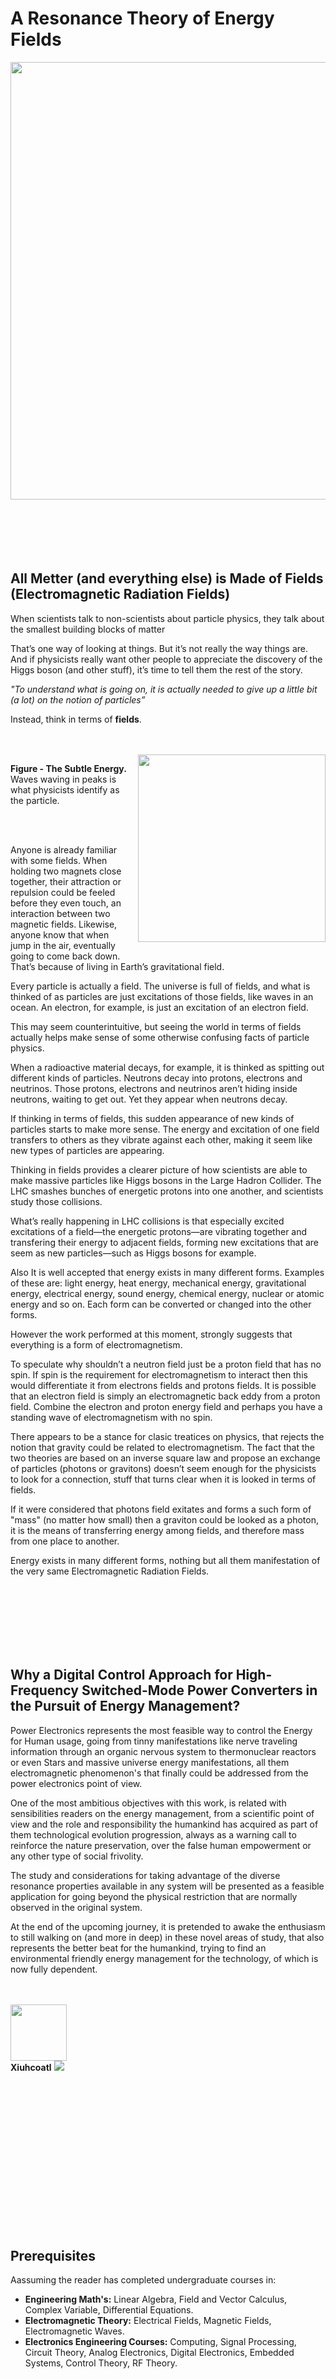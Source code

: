 # A Resonance Theory of Energy Fields





<img src="https://github.com/Xiuhcoatl-013/Energy-Field-Theory/blob/master/resourses/images/w7x_with_coils.jpg" width="700px" height="auto">
<br><br/>
<br><br/>
<br><br/>


<h2 id="fields">All Metter (and everything else) is Made of Fields (Electromagnetic Radiation Fields)</h2>

<p> When scientists talk to non-scientists about particle physics, they talk about the smallest building blocks of matter </p> 

<p> That’s one way of looking at things. But it’s not really the way things are. And if physicists really want other people to appreciate the discovery of the Higgs boson (and other stuff), it’s time to tell them the rest of the story. </p> 

<p style="font-style: italic;"> "To understand what is going on, it is actually needed to give up a little bit (a lot) on the notion of particles” </p> 

<p>  Instead, think in terms of <strong>fields</strong>. </p> 

<br><br/>
<img style="float: right; margin: 0px 0px 15px 15px;" src="https://github.com/Xiuhcoatl-013/Energy-Field-Theory/blob/master/resourses/images/the_subtle_energy.jpg" width="300px" height="auto">
<p><strong>Figure - The Subtle Energy.</strong> Waves waving in peaks is what physicists identify as the particle.</p>
<br><br/>

<p> Anyone is already familiar with some fields. When holding two magnets close together, their attraction or repulsion could be feeled before they even touch, an interaction between two magnetic fields. Likewise, anyone know that when jump in the air, eventually going to come back down. That’s because of living in Earth’s gravitational field. </p> 
    
<p> Every particle is actually a field. The universe is full of fields, and what is thinked of as particles are just excitations of those fields, like waves in an ocean. An electron, for example, is just an excitation of an electron field. </p> 
    
<p> This may seem counterintuitive, but seeing the world in terms of fields actually helps make sense of some otherwise confusing facts of particle physics. </p>   


<p> When a radioactive material decays, for example, it is thinked as spitting out different kinds of particles. Neutrons decay into protons, electrons and neutrinos. Those protons, electrons and neutrinos aren’t hiding inside neutrons, waiting to get out. Yet they appear when neutrons decay. </p> 

<p> If thinking in terms of fields, this sudden appearance of new kinds of particles starts to make more sense. The energy and excitation of one field transfers to others as they vibrate against each other, making it seem like new types of particles are appearing. </p>

<p> Thinking in fields provides a clearer picture of how scientists are able to make massive particles like Higgs bosons in the Large Hadron Collider. The LHC smashes bunches of energetic protons into one another, and scientists study those collisions. </p>

<p> What’s really happening in LHC collisions is that especially excited excitations of a field—the energetic protons—are vibrating together and transfering their energy to adjacent fields, forming new excitations that are seem as new particles—such as Higgs bosons for example. </p>
  
<p> Also It is well accepted that energy exists in many different forms. Examples of these are: light energy, heat energy, mechanical energy, gravitational energy, electrical energy, sound energy, chemical energy, nuclear or atomic energy and so on. Each form can be converted or changed into the other forms. </p>
    
<p> However the work performed at this moment, strongly suggests that everything is a form of electromagnetism. </p>

<p> To speculate why shouldn’t a neutron field just be a proton field that has no spin. If spin is the requirement for electromagnetism to interact then this would differentiate it from electrons fields and protons fields. It is possible that an electron field is simply an electromagnetic back eddy from a proton field. Combine the electron and proton energy field and perhaps you have a standing wave of electromagnetism with no spin. </p>

<p> There appears to be a stance for clasic treatices on physics, that rejects the notion that gravity could be related to electromagnetism. The fact that the two theories are based on an inverse square law and propose an exchange of particles (photons or gravitons) doesn’t seem enough for the physicists to look for a connection, stuff that turns clear when it is looked in terms of fields. </p> 

<p> If it were considered that photons field exitates and forms a such form of "mass" (no matter how small) then a graviton could be looked as a photon, it is the means of transferring energy among fields, and therefore mass from one place to another. </p>

<p> Energy exists in many different forms, nothing but all them manifestation of the very same Electromagnetic Radiation Fields. </p>
<br><br/> 
<br><br/>
<br><br/>



<h2 id="digital_control">Why a Digital Control Approach for High-Frequency Switched-Mode Power Converters in the Pursuit of Energy Management?</h2>

<p> Power Electronics represents the most feasible way to control the Energy for Human usage, going from tinny manifestations like nerve traveling information through an organic nervous system to thermonuclear reactors or even Stars and massive universe energy manifestations, all them electromagnetic phenomenon's that finally could be addressed from the power electronics point of view. </p> 
    
<p> One of the most ambitious objectives with this work, is related with sensibilities readers on the energy management, from a scientific point of view and the role and responsibility the humankind has acquired as part of them technological evolution progression, always as a warning call to reinforce the nature preservation, over the false human empowerment or any other type of social frivolity. </p>
    
<p> The study and considerations for taking advantage of the diverse resonance properties available in any system will be presented as a feasible application for going beyond the physical restriction that are normally observed in the original system. </p>
    
<p> At the end of the upcoming journey, it is pretended to awake the enthusiasm to still walking on (and more in deep) in these novel areas of study, that also represents the better beat for the humankind, trying to find an environmental friendly energy management for the technology, of which is now fully dependent. </p>

<br><br/> 
[<img src="https://github.com/Xiuhcoatl-013/Energy-Field-Theory/blob/master/resourses/images/crecent_moon_art.jpg" width="90px" height="auto"/>](https://github.com/Xiuhcoatl-013/Numerical-Methods/blob/master/notes/complex_variable/complex_variable.ipynb)
<br>
__Xiuhcoatl__ [<img src="https://latex.codecogs.com/gif.latex?\odot"/>](https://github.com/Xiuhcoatl-013/Numerical-Methods/blob/master/notes/complex_variable/complex_variable.ipynb)
              
<br><br/> 
<br><br/>
<br><br/> 
<br><br/>
<br><br/>
<br><br/> 
<br><br/>



<h2 id="prerequisites">Prerequisites</h2>
<p>Aassuming the reader has completed undergraduate courses in:</p>
<ul>
<li><strong>Engineering Math's:</strong> Linear Algebra, Field and Vector Calculus, Complex Variable, Differential Equations.</li>
<li><strong>Electromagnetic Theory:</strong> Electrical Fields, Magnetic Fields, Electromagnetic Waves.</li>
<li><strong>Electronics Engineering Courses:</strong> Computing, Signal Processing, Circuit Theory, Analog Electronics, Digital Electronics, Embedded Systems, Control Theory, RF Theory.</li>
</ul>
<br><br/>
<br><br/>
<br><br/>





## [Contents](https://github.com/Xiuhcoatl-013/Electromanetic-Energy)



- __Generalities, Mathematical Modeling and Simulation Methods in Energy Systems__ 
   - [Field (Physics)](https://github.com/Xiuhcoatl-013/Energy-Field-Theory/blob/master/notes/field_physics/field_physics.ipynb)
   - [Electromagnetic Theory](https://github.com/Xiuhcoatl-013/Energy-Field-Theory/blob/master/notes/) (Under construction...)
      - [Electric Fields Generalities](https://github.com/Xiuhcoatl-013/Energy-Field-Theory/blob/master/notes/) (Under construction...)
      - [Magnetic Fields Generalities](https://github.com/Xiuhcoatl-013/Energy-Field-Theory/blob/master/notes/) (Under construction...)
      - [Electromagnetic Transients Analysis](https://github.com/Xiuhcoatl-013/Energy-Field-Theory/blob/master/notes/) (Under construction...)
      - [Circuit Theory Deduction from The Electromagnetic Theory](https://github.com/Xiuhcoatl-013/Energy-Fields-Theory/blob/master/notes/circuit_theory_deduction_from_the_electromagnetic_theory/circuit_theory_deduction_from_the_electromagnetic_theory.ipynb)
         - [Non-Conservative Fields [In Circuit]](https://github.com/Xiuhcoatl-013/Energy-Field-Theory/blob/master/notes/non-conservative_fields/non-conservative_fields.ipynb)
           [<img src="https://github.com/Xiuhcoatl-013/Energy-Field-Theory/blob/master/resourses/buttons/portfolios_button.png"/>](https://github.com/Xiuhcoatl-013/Energy-Field-Theory/blob/master/resourses/portfolios/non-conservative_fields_[portfolios]/non-conservative_fields_[portfolios].ipynb)
      - [Electromagnetic Energy and Power](https://github.com/Xiuhcoatl-013/Energy-Field-Theory/blob/master/notes/electrical_energy_and_power/electrical_energy_and_power.ipynb) 
        [<img src="https://github.com/Xiuhcoatl-013/Energy-Field-Theory/blob/master/resourses/buttons/portfolios_button.png"/>](https://github.com/Xiuhcoatl-013/Energy-Field-Theory/blob/master/resourses/portfolios/electrical_energy_and_power_[portfolios]/electrical_energy_and_power_[portfolios].ipynb)
   - [Thermics](https://github.com/Xiuhcoatl-013/Energy-Field-Theory/blob/master/notes/) (Under construction...)
      - [Thermal Model](https://github.com/Xiuhcoatl-013/Energy-Field-Theory/blob/master/notes/) (Under construction...)
      - [Thermal Issues](https://github.com/Xiuhcoatl-013/Energy-Field-Theory/blob/master/notes/) (Under construction...)
   - [Quantum Field Theory](https://github.com/Xiuhcoatl-013/Energy-Field-Theory/blob/master/notes/) (Under construction...)
      - [Quantum Electrodynamics](https://github.com/Xiuhcoatl-013/Energy-Field-Theory/blob/master/notes/) (Under construction...)
   - [](https://github.com/Xiuhcoatl-013/Energy-Field-Theory/blob/master/notes/)
   - [](https://github.com/Xiuhcoatl-013/Energy-Field-Theory/blob/master/notes/)
   - [](https://github.com/Xiuhcoatl-013/Energy-Field-Theory/blob/master/notes/)
  
- __Elements of an Electric Power System__
   - [Electromagnetic Energy Facts, and a Qualitative View](https://github.com/Xiuhcoatl-013/Energy-Field-Theory/blob/master/notes/electromagnetic_energy_facts_qualitative_view/electromagnetic_energy_facts_qualitative_view.ipynb)
      - [Concept Poster - AC vs DC](https://github.com/Xiuhcoatl-013/Energy-Field-Theory/blob/master/notes/electromagnetic_energy_facts_qualitative_view/references/Concept%20Poster%20-%20AC%20vs%20DC.pdf)
   - [Electrical Quantities and Power Computations](https://github.com/Xiuhcoatl-013/Energy-Field-Theory/blob/master/notes/electrical_quantities_and_power_computations/electrical_quantities_and_power_computations.ipynb)
     [<img src="https://github.com/Xiuhcoatl-013/Energy-Field-Theory/blob/master/resourses/buttons/portfolios_button.png"/>](https://github.com/Xiuhcoatl-013/Energy-Field-Theory/blob/master/resourses/portfolios/electrical_quantities_and_power_computations_[portfolios]/electrical_quantities_and_power_computations_[portfolios].ipynb)
   - [Utilization of Electric Energy](https://github.com/Xiuhcoatl-013/Energy-Field-Theory/blob/master/notes/) (Under construction...)
   - [Power System Load Modeling](https://github.com/Xiuhcoatl-013/Energy-Field-Theory/blob/master/notes/) (Under construction...)
   - [Excitation System Modeling](https://github.com/Xiuhcoatl-013/Energy-Field-Theory/blob/master/notes/) (Under construction...)
   - [Power Generation](https://github.com/Xiuhcoatl-013/Energy-Field-Theory/blob/master/notes/) (Under construction...)
   - [Generator Modeling](https://github.com/Xiuhcoatl-013/Energy-Field-Theory/blob/master/notes/) (Under construction...)
   - [Power Transmission](https://github.com/Xiuhcoatl-013/Energy-Field-Theory/blob/master/notes/) (Under construction...)
   - [Transmission Network Modeling](https://github.com/Xiuhcoatl-013/Energy-Field-Theory/blob/master/notes/) (Under construction...)
   - [Power Flow Analysis](https://github.com/Xiuhcoatl-013/Energy-Field-Theory/blob/master/notes/) (Under construction...)
   - [EMI and EMC](https://github.com/Xiuhcoatl-013/Energy-Field-Theory/blob/master/notes/) (Under construction...)
   - [](https://github.com/Xiuhcoatl-013/Energy-Field-Theory/blob/master/notes/)
   - [](https://github.com/Xiuhcoatl-013/Energy-Field-Theory/blob/master/notes/)
   - [](https://github.com/Xiuhcoatl-013/Energy-Field-Theory/blob/master/notes/)
  
- __Switching Converters [DC-DC Converter]__
   - [Power_Electronic Switches](https://github.com/Xiuhcoatl-013/Energy-Field-Theory/blob/master/notes/power_electronic_switches/power_electronic_switches.ipynb)
   - [MOSFET and IGBT Drive Circuits](https://github.com/Xiuhcoatl-013/Energy-Field-Theory/blob/master/notes/mosfet_and_igbt_drive_circuits/mosfet_and_igbt_drive_circuits.ipynb)
     [<img src="https://github.com/Xiuhcoatl-013/Energy-Field-Theory/blob/master/resourses/buttons/portfolios_button.png"/>](https://github.com/Xiuhcoatl-013/Energy-Field-Theory/blob/master/resourses/portfolios/mosfet_and_igbt_drive_circuits_[portfolios]/mosfet_and_igbt_drive_circuits_[portfolios].ipynb)
   - __DC-DC Converters__
      - [DC-DC Converters Generalities](https://github.com/Xiuhcoatl-013/Energy-Field-Theory/blob/master/notes/dc_dc_converters/dc_dc_converters_generalities/dc_dc_converters_generalities.ipynb)
      - [Buck Converter](https://github.com/Xiuhcoatl-013/Energy-Field-Theory/blob/master/notes/dc_dc_converters/buck_converter/buck_converter.ipynb)
        [<img src="https://github.com/Xiuhcoatl-013/Energy-Field-Theory/blob/master/resourses/buttons/portfolios_button.png"/>](https://github.com/Xiuhcoatl-013/Energy-Field-Theory/blob/master/resourses/portfolios/buck_converter_%5Bportfolios%5D/buck_converter_%5Bportfolios%5D.ipynb)
      - [Boost Converter](https://github.com/Xiuhcoatl-013/Energy-Field-Theory/blob/master/notes/dc_dc_converters/boost_converter/boost_converter.ipynb)
        [<img src="https://github.com/Xiuhcoatl-013/Energy-Field-Theory/blob/master/resourses/buttons/portfolios_button.png"/>](https://github.com/Xiuhcoatl-013/Energy-Field-Theory/blob/master/resourses/portfolios/boost_converter_%5Bportfolios%5D/boost_converter_%5Bportfolios%5D.ipynb)
      - [Buck-Boost Converter](https://github.com/Xiuhcoatl-013/Energy-Field-Theory/blob/master/notes/) (Under construction...)
      - [Flyback Converter](https://github.com/Xiuhcoatl-013/Energy-Field-Theory/blob/master/notes/dc_dc_converters/flyback_converter/Flyback_Converter.ipynb)
        [<img src="https://github.com/Xiuhcoatl-013/Energy-Field-Theory/blob/master/resourses/buttons/portfolios_button.png"/>](https://github.com/Xiuhcoatl-013/Energy-Field-Theory/blob/master/resourses/portfolios/flyback_converter_%5Bportfolios%5D/Flyback_Converter_%5Bportfolios%5D.ipynb)
      - [Forward Converter](https://github.com/Xiuhcoatl-013/Energy-Field-Theory/blob/master/notes/) (Under construction...)
      - [Switched-Capacitor DC-DC Converters](https://github.com/Xiuhcoatl-013/Energy-Field-Theory/blob/master/notes/dc_dc_converters/capacitive_converters/capacitive_converters.ipynb) (BETA...)
      - [](https://github.com/Xiuhcoatl-013/Energy-Field-Theory/blob/master/notes/)
      - [](https://github.com/Xiuhcoatl-013/Energy-Field-Theory/blob/master/notes/)
      - [Power Topologies Chart](https://github.com/Xiuhcoatl-013/Energy-Field-Theory/blob/master/notes/dc_dc_converters/references/Power%20Topologies%20Chart%20-%20TI.pdf)
  
- [__Inverters [DC-AC Converter]__](https://github.com/Xiuhcoatl-013/Energy-Field-Theory/blob/master/notes/inverters/inverters.ipynb)
 [<img src="https://github.com/Xiuhcoatl-013/Energy-Field-Theory/blob/master/resourses/buttons/portfolios_button.png"/>](https://github.com/Xiuhcoatl-013/Energy-Field-Theory/blob/master/resourses/portfolios/inverters_%5Bportfolios%5D/inverters_%5Bportfolios%5D.ipynb)
 [<img src="https://github.com/Xiuhcoatl-013/Energy-Field-Theory/blob/master/resourses/buttons/lab_button.png"/>](https://github.com/Xiuhcoatl-013/Energy-Field-Theory/blob/master/resourses/labs/PWM_H-Bridge_%5Blab%5D/Controlling_DC_Brush_Motors_with_H-bridge_Driver_ICs.ipynb)

   - [](https://github.com/Xiuhcoatl-013/Energy-Field-Theory/blob/master/notes/)
   - [](https://github.com/Xiuhcoatl-013/Energy-Field-Theory/blob/master/notes/)
   - [](https://github.com/Xiuhcoatl-013/Energy-Field-Theory/blob/master/notes/)

- __Pulsed Power__
   - [Marx Generator](https://github.com/Xiuhcoatl-013/Energy-Field-Theory/blob/master/notes/) (Under construction...)
   - [](https://github.com/Xiuhcoatl-013/Energy-Field-Theory/blob/master/notes/)
   - [](https://github.com/Xiuhcoatl-013/Energy-Field-Theory/blob/master/notes/)
   - [](https://github.com/Xiuhcoatl-013/Energy-Field-Theory/blob/master/notes/)

- __Resonant Power Convertion__
   - [Resonant Power Convertion](https://github.com/Xiuhcoatl-013/Energy-Field-Theory/blob/master/notes/resonant_power_convertion/Resonant_Power_Convertion.ipynb)
   - [](https://github.com/Xiuhcoatl-013/Energy-Field-Theory/blob/master/notes/)
   - [](https://github.com/Xiuhcoatl-013/Energy-Field-Theory/blob/master/notes/)
   - [Magnetic_Resonance](https://github.com/Xiuhcoatl-013/Energy-Field-Theory/blob/master/notes/) (Under construction...)
   - [](https://github.com/Xiuhcoatl-013/Energy-Field-Theory/blob/master/notes/)
   - [](https://github.com/Xiuhcoatl-013/Energy-Field-Theory/blob/master/notes/)
   - [](https://github.com/Xiuhcoatl-013/Energy-Field-Theory/blob/master/notes/)

- __Electromanetic-Energy Control [Digital Control of High-Frequency Switched-Mode Power Converters]__
   - [Digitally Controlled Switched-Mode Converters](https://github.com/Xiuhcoatl-013/Energy-Field-Theory/blob/master/notes/digitally_controlled_switched-mode_converters/digitally_controlled_switched-mode_converters.ipynb)
   - [Power Systems State Estimation](https://github.com/Xiuhcoatl-013/Energy-Field-Theory/blob/master/notes/) (Under construction...)
   - [](https://github.com/Xiuhcoatl-013/Energy-Field-Theory/blob/master/notes/)
   - [](https://github.com/Xiuhcoatl-013/Energy-Field-Theory/blob/master/notes/)
   - [](https://github.com/Xiuhcoatl-013/Energy-Field-Theory/blob/master/notes/)
   
- __Aplications__
   - [Battery Chargers and Charging Methods](https://github.com/Xiuhcoatl-013/Energy-Field-Theory/blob/master/notes/) (Under construction...)
   - [FOC for Novel Synchronous Inductive Electromagnetic Machines](https://github.com/Xiuhcoatl-013/Energy-Field-Theory/blob/master/notes/foc_for_novel_synchronous_inductive_electromagnetic_machines/foc_for_novel_synchronous_inductive_electromagnetic_machines.ipynb)
   - __PWM and RF Phenomena__
      - [Voltage reflections ](https://github.com/Xiuhcoatl-013/Energy-Field-Theory/blob/master/notes/) (Under construction...)
      - [Bearing Currents](https://github.com/Xiuhcoatl-013/Energy-Field-Theory/blob/master/notes/) (Under construction...PWM Challenges Part 2) 
      - [Power Line Comuication](https://github.com/Xiuhcoatl-013/Energy-Field-Theory/blob/master/notes/) (Under construction...)
   - [RF](https://github.com/Xiuhcoatl-013/Energy-Field-Theory/blob/master/notes/) (Under construction...)
   - [PCB_Thermal_Design_Considerations](https://github.com/Xiuhcoatl-013/Energy-Field-Theory/blob/master/notes/) (Under construction...)
   - [Correlation Power Analysis](https://github.com/Xiuhcoatl-013/Energy-Field-Theory/blob/master/notes/) (Under construction...)
   - [](https://github.com/Xiuhcoatl-013/Energy-Field-Theory/blob/master/notes/)
   - [](https://github.com/Xiuhcoatl-013/Energy-Field-Theory/blob/master/notes/)
   - [](https://github.com/Xiuhcoatl-013/Energy-Field-Theory/blob/master/notes/)
     


- __Apendix__
   - __A__
      - [Commonly used Power and Converter Equations](https://github.com/Xiuhcoatl-013/Energy-Field-Theory/blob/master/notes/commonly_used_power_and_converter_equations/commonly_used_power_and_converter_equations.ipynb)
   - __B__  
      - [Survey of Second-Order Resonant Circuits](https://github.com/Xiuhcoatl-013/Energy-Field-Theory/blob/master/notes/) (Under construction...)
   - __C__
      - [Transformers](https://github.com/Xiuhcoatl-013/Energy-Field-Theory/blob/master/notes/) (Under construction...)
   - __D__
      - [](https://github.com/Xiuhcoatl-013/Energy-Field-Theory/blob/master/notes/)
   - __E__
      - [State-Space Averaging](https://github.com/Xiuhcoatl-013/Energy-Field-Theory/blob/master/resourses/apendix/state-space_averaging/state-space_averaging.ipynb)
   - __F__
      - [Fourier Series for Some Common Waveforms](https://github.com/Xiuhcoatl-013/Energy-Field-Theory/blob/master/notes/fourier_series_for_common_waveforms/fourier_series_for_common_waveforms.ipynb)
   - __G__
      - [Solving the Harmonic Elimination Equations in Multilevel Converters](https://github.com/Xiuhcoatl-013/Energy-Field-Theory/blob/master/notes/) (Under construction...)
   - __H__
      - [](https://github.com/Xiuhcoatl-013/Energy-Field-Theory/blob/master/notes/)
   - __I__
      - [](https://github.com/Xiuhcoatl-013/Energy-Field-Theory/blob/master/notes/)
   - __J__
      - [](https://github.com/Xiuhcoatl-013/Energy-Field-Theory/blob/master/notes/)
   - __K__
      - [](https://github.com/Xiuhcoatl-013/Energy-Field-Theory/blob/master/notes/)
   - __L__
      - [](https://github.com/Xiuhcoatl-013/Energy-Field-Theory/blob/master/notes/)
   - __M__
      - [](https://github.com/Xiuhcoatl-013/Energy-Field-Theory/blob/master/notes/)
   - __N__
      - [](https://github.com/Xiuhcoatl-013/Energy-Field-Theory/blob/master/notes/)
   - __O__
      - [](https://github.com/Xiuhcoatl-013/Energy-Field-Theory/blob/master/notes/)
   - __P__
      - [PSpice Simulation](https://github.com/Xiuhcoatl-013/Energy-Field-Theory/blob/master/resourses/apendix/pspice_simulation%20(UNDER%20CONSTRUCTION)/inverters%5BPspice%5D%5BUNDER%20CONSTRUCTION%5D/inverters_%5BPSpice%5D.ipynb) (BETA...)